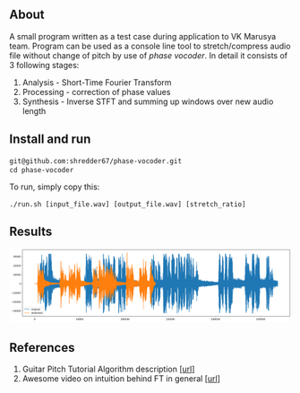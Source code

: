 ## About

A small program written as a test case during application to VK Marusya team. Program can be used as a console line tool to stretch/compress audio file without change of pitch by use of _phase vocoder_. In detail it consists of 3 following stages:

1. Analysis - Short-Time Fourier Transform
2. Processing - correction of phase values
3. Synthesis - Inverse STFT and summing up windows over new audio length

## Install and run

```
git@github.com:shredder67/phase-vocoder.git
cd phase-vocoder
```

To run, simply copy this:

```
./run.sh [input_file.wav] [output_file.wav] [stretch_ratio]
```

## Results

![](./docs/res.png)

## References

1. Guitar Pitch Tutorial Algorithm description [[url](https://www.guitarpitchshifter.com/algorithm.html)]
2. Awesome video on intuition behind FT in general [[url](https://www.youtube.com/watch?v=KxRmbtJWUzI)]
